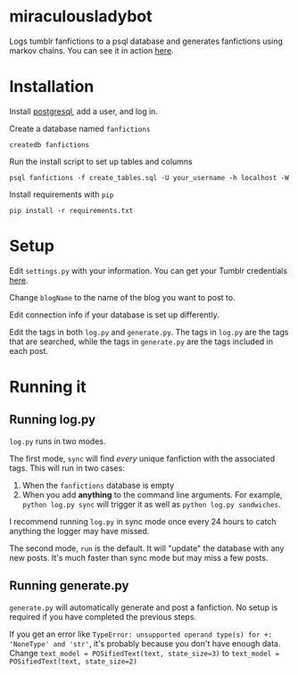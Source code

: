 # miraculousladybot
Logs tumblr fanfictions to a psql database and generates fanfictions using markov chains. You can see it in action [here](http://www.miraculousladybot.tumblr.com).

# Installation

Install [postgresql](http://www.postgresql.org/), add a user, and log in.

Create a database named `fanfictions`

`createdb fanfictions`

Run the install script to set up tables and columns 

`psql fanfictions -f create_tables.sql -U your_username -h localhost -W`

Install requirements with `pip`

`pip install -r requirements.txt`

# Setup

Edit `settings.py` with your information. You can get your Tumblr credentials [here](https://api.tumblr.com/console). 

Change `blogName` to the name of the blog you want to post to. 

Edit connection info if your database is set up differently.

Edit the tags in both `log.py` and `generate.py`. The tags in `log.py` are the tags that are searched, while the tags in `generate.py` are the tags included in each post.

# Running it

## Running log.py
`log.py` runs in two modes. 

The first mode, `sync` will find *every* unique fanfiction with the associated tags. This will run in two cases:

1. When the `fanfictions` database is empty
2. When you add **anything** to the command line arguments. For example, `python log.py sync` will trigger it as well as `python log.py sandwiches`.

I recommend running `log.py` in sync mode once every 24 hours to catch anything the logger may have missed.

The second mode, `run` is the default. It will "update" the database with any new posts. It's much faster than sync mode but may miss a few posts.

## Running generate.py

`generate.py` will automatically generate and post a fanfiction. No setup is required if you have completed the previous steps. 

If you get an error like `TypeError: unsupported operand type(s) for +: 'NoneType' and 'str'`, it's probably because you don't have enough data. Change `text_model = POSifiedText(text, state_size=3)` to `text_model = POSifiedText(text, state_size=2)`
